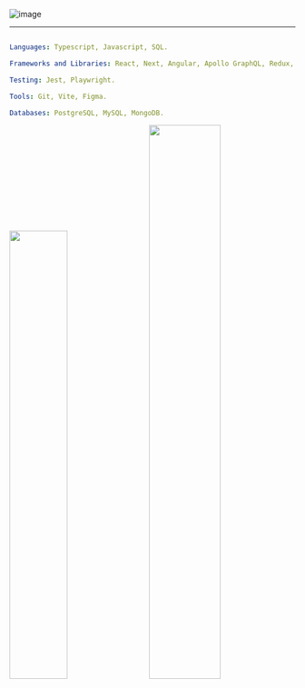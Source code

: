 ![image](https://github.com/icarodredd/icarodredd/assets/78151906/2792d05d-11a8-47aa-b39a-4c9c80e8b79a)

---

```yaml

Languages: Typescript, Javascript, SQL.

Frameworks and Libraries: React, Next, Angular, Apollo GraphQL, Redux, Node, MaterialUI, React Query, Styled Components, TailwindCSS, Bootstrap.

Testing: Jest, Playwright.

Tools: Git, Vite, Figma.

Databases: PostgreSQL, MySQL, MongoDB.
```

<div class='container'>
<img style="height: auto; width: 45%;" class="img" src="https://github-readme-stats-yxqy.vercel.app/api?username=icarodredd&theme=dark"/>
&nbsp;
&nbsp;
<img style="height: auto; width: 50%;" class="img" src="https://github-readme-streak-stats.herokuapp.com?user=icarodredd&theme=dark&exclude_days=Sun%2CSat" />
</div>


